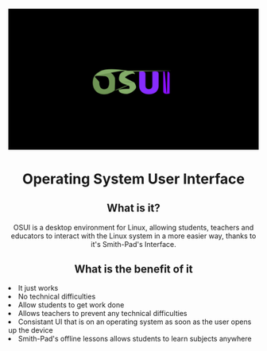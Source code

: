 <img src="./osui-logo.png"></img>

<h1 align="center">Operating System User Interface </h1>

<h2 align="center">What is it?</h2>

<p align="center">
OSUI is a desktop environment for Linux, allowing students, teachers and 
educators to interact with the Linux system in a more easier way, thanks
to it's Smith-Pad's Interface.
</p>

<h2 align="center">What is the benefit of it</h2>

<li> It just works </li>
<li> No technical difficulties </li>
<li> Allow students to get work done </li>
<li> Allows teachers to prevent any technical difficulties </li>
<li> Consistant UI that is on an operating system as soon as the user opens up the device</li>
<li> Smith-Pad's offline lessons allows students to learn subjects anywhere </li>